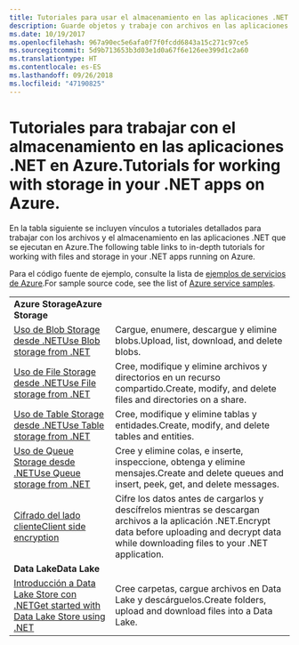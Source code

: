 ```yaml
---
title: Tutoriales para usar el almacenamiento en las aplicaciones .NET en Azure
description: Guarde objetos y trabaje con archivos en las aplicaciones .NET que se ejecutan en Azure
ms.date: 10/19/2017
ms.openlocfilehash: 967a90ec5e6afa0f7f0fcdd6843a15c271c97ce5
ms.sourcegitcommit: 5d9b713653b3d03e1d0a67f6e126ee399d1c2a60
ms.translationtype: HT
ms.contentlocale: es-ES
ms.lasthandoff: 09/26/2018
ms.locfileid: "47190825"
---
```

# <a name="tutorials-for-working-with-storage-in-your-net-apps-on-azure"></a><span data-ttu-id="3fd16-103">Tutoriales para trabajar con el almacenamiento en las aplicaciones .NET en Azure.</span><span class="sxs-lookup"><span data-stu-id="3fd16-103">Tutorials for working with storage in your .NET apps on Azure.</span></span>

<span data-ttu-id="3fd16-104">En la tabla siguiente se incluyen vínculos a tutoriales detallados para trabajar con los archivos y el almacenamiento en las aplicaciones .NET que se ejecutan en Azure.</span><span class="sxs-lookup"><span data-stu-id="3fd16-104">The following table links to in-depth tutorials for working with files and storage in your .NET apps running on Azure.</span></span>

<span data-ttu-id="3fd16-105">Para el código fuente de ejemplo, consulte la lista de [ejemplos de servicios de Azure](https://azure.microsoft.com/resources/samples/?platform=dotnet).</span><span class="sxs-lookup"><span data-stu-id="3fd16-105">For sample source code, see the list of [Azure service samples](https://azure.microsoft.com/resources/samples/?platform=dotnet).</span></span>

| | |
|---|---|
| <span data-ttu-id="3fd16-106">**Azure Storage**</span><span class="sxs-lookup"><span data-stu-id="3fd16-106">**Azure Storage**</span></span> ||
| <span data-ttu-id="3fd16-107">[Uso de Blob Storage desde .NET][1]</span><span class="sxs-lookup"><span data-stu-id="3fd16-107">[Use Blob storage from .NET][1]</span></span> | <span data-ttu-id="3fd16-108">Cargue, enumere, descargue y elimine blobs.</span><span class="sxs-lookup"><span data-stu-id="3fd16-108">Upload, list, download, and delete blobs.</span></span> |
| <span data-ttu-id="3fd16-109">[Uso de File Storage desde .NET][4]</span><span class="sxs-lookup"><span data-stu-id="3fd16-109">[Use File storage from .NET][4]</span></span> | <span data-ttu-id="3fd16-110">Cree, modifique y elimine archivos y directorios en un recurso compartido.</span><span class="sxs-lookup"><span data-stu-id="3fd16-110">Create, modify, and delete files and directories on a share.</span></span> | 
| <span data-ttu-id="3fd16-111">[Uso de Table Storage desde .NET][3]</span><span class="sxs-lookup"><span data-stu-id="3fd16-111">[Use Table storage from .NET][3]</span></span> | <span data-ttu-id="3fd16-112">Cree, modifique y elimine tablas y entidades.</span><span class="sxs-lookup"><span data-stu-id="3fd16-112">Create, modify, and delete tables and entities.</span></span> |
| <span data-ttu-id="3fd16-113">[Uso de Queue Storage desde .NET][2]</span><span class="sxs-lookup"><span data-stu-id="3fd16-113">[Use Queue storage from .NET][2]</span></span> | <span data-ttu-id="3fd16-114">Cree y elimine colas, e inserte, inspeccione, obtenga y elimine mensajes.</span><span class="sxs-lookup"><span data-stu-id="3fd16-114">Create and delete queues and insert, peek, get, and delete messages.</span></span> |
| <span data-ttu-id="3fd16-115">[Cifrado del lado cliente][5]</span><span class="sxs-lookup"><span data-stu-id="3fd16-115">[Client side encryption][5]</span></span> | <span data-ttu-id="3fd16-116">Cifre los datos antes de cargarlos y descífrelos mientras se descargan archivos a la aplicación .NET.</span><span class="sxs-lookup"><span data-stu-id="3fd16-116">Encrypt data before uploading and decrypt data while downloading files to your .NET application.</span></span> 
|<span data-ttu-id="3fd16-117">**Data Lake**</span><span class="sxs-lookup"><span data-stu-id="3fd16-117">**Data Lake**</span></span>||
| <span data-ttu-id="3fd16-118">[Introducción a Data Lake Store con .NET][6]</span><span class="sxs-lookup"><span data-stu-id="3fd16-118">[Get started with Data Lake Store using .NET][6]</span></span> | <span data-ttu-id="3fd16-119">Cree carpetas, cargue archivos en Data Lake y descárguelos.</span><span class="sxs-lookup"><span data-stu-id="3fd16-119">Create folders, upload and download files into a Data Lake.</span></span> | 

[1]: /azure/storage/storage-dotnet-how-to-use-blobs
[2]: /azure/storage/storage-dotnet-how-to-use-queues
[3]: /azure/storage/storage-dotnet-how-to-use-tables
[4]: /azure/storage/storage-dotnet-how-to-use-files
[5]: /azure/storage/storage-client-side-encryption
[6]: /azure/data-lake-store/data-lake-store-get-started-net-sdk